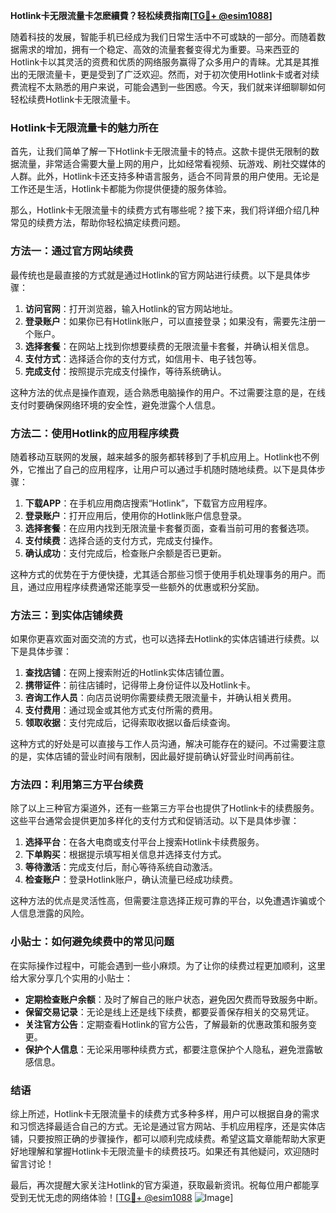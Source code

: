 **Hotlink卡无限流量卡怎麽續費？轻松续费指南[[TG💪+ @esim1088](https://t.me/s/esim1088)]**

随着科技的发展，智能手机已经成为我们日常生活中不可或缺的一部分。而随着数据需求的增加，拥有一个稳定、高效的流量套餐变得尤为重要。马来西亚的Hotlink卡以其灵活的资费和优质的网络服务赢得了众多用户的青睐。尤其是其推出的无限流量卡，更是受到了广泛欢迎。然而，对于初次使用Hotlink卡或者对续费流程不太熟悉的用户来说，可能会遇到一些困惑。今天，我们就来详细聊聊如何轻松续费Hotlink卡无限流量卡。

### Hotlink卡无限流量卡的魅力所在

首先，让我们简单了解一下Hotlink卡无限流量卡的特点。这款卡提供无限制的数据流量，非常适合需要大量上网的用户，比如经常看视频、玩游戏、刷社交媒体的人群。此外，Hotlink卡还支持多种语言服务，适合不同背景的用户使用。无论是工作还是生活，Hotlink卡都能为你提供便捷的服务体验。

那么，Hotlink卡无限流量卡的续费方式有哪些呢？接下来，我们将详细介绍几种常见的续费方法，帮助你轻松搞定续费问题。

### 方法一：通过官方网站续费

最传统也是最直接的方式就是通过Hotlink的官方网站进行续费。以下是具体步骤：

1. **访问官网**：打开浏览器，输入Hotlink的官方网站地址。
2. **登录账户**：如果你已有Hotlink账户，可以直接登录；如果没有，需要先注册一个账户。
3. **选择套餐**：在网站上找到你想要续费的无限流量卡套餐，并确认相关信息。
4. **支付方式**：选择适合你的支付方式，如信用卡、电子钱包等。
5. **完成支付**：按照提示完成支付操作，等待系统确认。

这种方法的优点是操作直观，适合熟悉电脑操作的用户。不过需要注意的是，在线支付时要确保网络环境的安全性，避免泄露个人信息。

### 方法二：使用Hotlink的应用程序续费

随着移动互联网的发展，越来越多的服务都转移到了手机应用上。Hotlink也不例外，它推出了自己的应用程序，让用户可以通过手机随时随地续费。以下是具体步骤：

1. **下载APP**：在手机应用商店搜索“Hotlink”，下载官方应用程序。
2. **登录账户**：打开应用后，使用你的Hotlink账户信息登录。
3. **选择套餐**：在应用内找到无限流量卡套餐页面，查看当前可用的套餐选项。
4. **支付续费**：选择合适的支付方式，完成支付操作。
5. **确认成功**：支付完成后，检查账户余额是否已更新。

这种方式的优势在于方便快捷，尤其适合那些习惯于使用手机处理事务的用户。而且，通过应用程序续费通常还能享受一些额外的优惠或积分奖励。

### 方法三：到实体店铺续费

如果你更喜欢面对面交流的方式，也可以选择去Hotlink的实体店铺进行续费。以下是具体步骤：

1. **查找店铺**：在网上搜索附近的Hotlink实体店铺位置。
2. **携带证件**：前往店铺时，记得带上身份证件以及Hotlink卡。
3. **咨询工作人员**：向店员说明你需要续费无限流量卡，并确认相关费用。
4. **支付费用**：通过现金或其他方式支付所需的费用。
5. **领取收据**：支付完成后，记得索取收据以备后续查询。

这种方式的好处是可以直接与工作人员沟通，解决可能存在的疑问。不过需要注意的是，实体店铺的营业时间有限制，因此最好提前确认好营业时间再前往。

### 方法四：利用第三方平台续费

除了以上三种官方渠道外，还有一些第三方平台也提供了Hotlink卡的续费服务。这些平台通常会提供更加多样化的支付方式和促销活动。以下是具体步骤：

1. **选择平台**：在各大电商或支付平台上搜索Hotlink卡续费服务。
2. **下单购买**：根据提示填写相关信息并选择支付方式。
3. **等待激活**：完成支付后，耐心等待系统自动激活。
4. **检查账户**：登录Hotlink账户，确认流量已经成功续费。

这种方法的优点是灵活性高，但需要注意选择正规可靠的平台，以免遭遇诈骗或个人信息泄露的风险。

### 小贴士：如何避免续费中的常见问题

在实际操作过程中，可能会遇到一些小麻烦。为了让你的续费过程更加顺利，这里给大家分享几个实用的小贴士：

- **定期检查账户余额**：及时了解自己的账户状态，避免因欠费而导致服务中断。
- **保留交易记录**：无论是线上还是线下续费，都要妥善保存相关的交易凭证。
- **关注官方公告**：定期查看Hotlink的官方公告，了解最新的优惠政策和服务变更。
- **保护个人信息**：无论采用哪种续费方式，都要注意保护个人隐私，避免泄露敏感信息。

### 结语

综上所述，Hotlink卡无限流量卡的续费方式多种多样，用户可以根据自身的需求和习惯选择最适合自己的方式。无论是通过官方网站、手机应用程序，还是实体店铺，只要按照正确的步骤操作，都可以顺利完成续费。希望这篇文章能帮助大家更好地理解和掌握Hotlink卡无限流量卡的续费技巧。如果还有其他疑问，欢迎随时留言讨论！

最后，再次提醒大家关注Hotlink的官方渠道，获取最新资讯。祝每位用户都能享受到无忧无虑的网络体验！[[TG💪+ @esim1088](https://t.me/s/esim1088) ![Image](https://i.postimg.cc/4NQfJmqS/Snipaste-2025-05-13-00-14-12.png)]